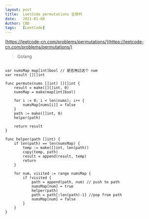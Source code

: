 ```yaml
---
layout: post
title:  LeetCode permutations 全排列
date:   2021-01-08
Author: CBD
tags:   [LeetCode]
---
```


[https://leetcode-cn.com/problems/permutations/](https://leetcode-cn.com/problems/permutations/)

> Golang

```golang

var numsMap map[int]bool // 是否用过这个 num
var result [][]int

func permute(nums []int) [][]int {
	result = make([][]int, 0)
	numsMap = make(map[int]bool)

	for i := 0; i < len(nums); i++ {
		numsMap[nums[i]] = false
	}
	path := make([]int, 0)
	helper(path)

	return result
}

func helper(path []int) {
	if len(path) == len(numsMap) {
		temp := make([]int, len(path))
		copy(temp, path)
		result = append(result, temp)
		return
	}

	for num, visited := range numsMap {
		if !visited {
			path = append(path, num) // push to path
			numsMap[num] = true
			helper(path)
			path = path[:len(path)-1] //pop from path
			numsMap[num] = false
		}
	}
}
```
